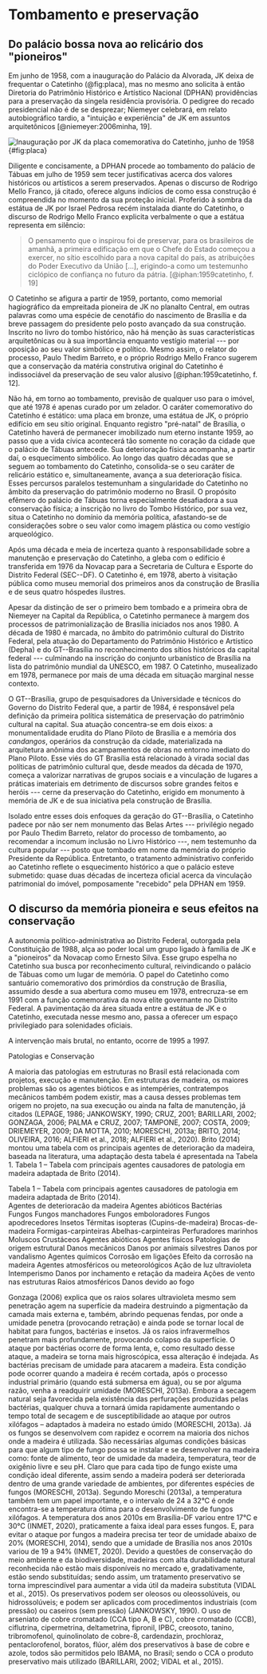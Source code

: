 Tombamento e preservação
========================

Do palácio bossa nova ao relicário dos "pioneiros"
--------------------------------------------------

Em junho de 1958, com a inauguração do Palácio da Alvorada, JK deixa de
frequentar o Catetinho (@fig:placa), mas no mesmo ano solicita à então
Diretoria do Patrimônio Histórico e Artístico Nacional (DPHAN)
providências para a preservação da singela residência provisória. O
pedigree do recado presidencial não é de se desprezar; Niemeyer
celebrará, em relato autobiográfico tardio, a "intuição e experiência"
de JK em assuntos arquitetônicos [@niemeyer:2006minha, 19].

![Inauguração por JK da placa comemorativa do Catetinho, junho de 1958
](){#fig:placa}

Diligente e concisamente, a DPHAN procede ao tombamento do palácio de
Tábuas em julho de 1959 sem tecer justificativas acerca dos valores
históricos ou artísticos a serem preservados. Apenas o discurso de
Rodrigo Mello Franco, já citado, oferece alguns indícios de como essa
construção é compreendida no momento da sua proteção inicial. Proferido
à sombra da estátua de JK por Israel Pedrosa recém instalada diante do
Catetinho, o discurso de Rodrigo Mello Franco explicita verbalmente o
que a estátua representa em silêncio:

> O pensamento que o inspirou foi de preservar, para os brasileiros de
> amanhã, a primeira edificação em que o Chefe do Estado começou a
> exercer, no sítio escolhido para a nova capital do país, as
> atribuições do Poder Executivo da União [...], erigindo-a como um
> testemunho ciclópico de confiança no futuro da pátria.
> [@iphan:1959catetinho, f. 19]

O Catetinho se afigura a partir de 1959, portanto, como memorial
hagiográfico da empreitada pioneira de JK no planalto Central, em outras
palavras como uma espécie de cenotáfio do nascimento de Brasília e da
breve passagem do presidente pelo posto avançado da sua construção.
Inscrito no livro do tombo histórico, não há menção às suas
características arquitetônicas ou à sua importância enquanto vestígio
material --- por oposição ao seu valor simbólico e político. Mesmo
assim, o relator do processo, Paulo Thedim Barreto, e o próprio Rodrigo
Mello Franco sugerem que a conservação da matéria construtiva original
do Catetinho é indissociável da preservação de seu valor alusivo
[@iphan:1959catetinho, f. 12].

Não há, em torno ao tombamento, previsão de qualquer uso para o imóvel,
que até 1978 é apenas curado por um zelador. O caráter comemorativo do
Catetinho é estático: uma placa em bronze, uma estátua de JK, o próprio
edifício em seu sítio original. Enquanto registro "pré-natal" de
Brasília, o Catetinho haverá de permanecer imobilizado num eterno
instante 1959, ao passo que a vida cívica acontecerá tão somente no
coração da cidade que o palácio de Tábuas antecede. Sua deterioração
física acompanha, a partir daí, o esquecimento simbólico.
Ao longo das quatro décadas que se seguem ao tombamento do Catetinho,
consolida-se o seu caráter de relicário estático e, simultaneamente,
avança a sua deterioração física. Esses percursos paralelos testemunham
a singularidade do Catetinho no âmbito da preservação do patrimônio
moderno no Brasil. O propósito efêmero do palácio de Tábuas torna
especialmente desafiadora a sua conservação física; a inscrição no livro
do Tombo Histórico, por sua vez, situa o Catetinho no domínio da memória
política, afastando-se de considerações sobre o seu valor como imagem
plástica ou como vestígio arqueológico.

Após uma década e meia de incerteza quanto à responsabilidade sobre a
manutenção e preservação do Catetinho, a gleba com o edifício é
transferida em 1976 da Novacap para a Secretaria de Cultura e Esporte do
Distrito Federal (SEC--DF). O Catetinho é, em 1978, aberto à visitação
pública como museu memorial dos primeiros anos da construção de Brasília
e de seus quatro hóspedes ilustres.

Apesar da distinção de ser o primeiro bem tombado e a primeira obra de
Niemeyer na Capital da República, o Catetinho permanece à margem dos
processos de patrimonialização de Brasília iniciados nos anos 1980.
A década de 1980 é marcada, no âmbito do patrimônio cultural do Distrito
Federal, pela atuação do Departamento do Patrimônio Histórico e
Artístico (Depha) e do GT--Brasília no reconhecimento dos sítios
históricos da capital federal --- culminando na inscrição do conjunto
urbanístico de Brasília na lista do patrimônio mundial da UNESCO,
em 1987. O Catetinho, musealizado em 1978, permanece por mais de uma
década em situação marginal nesse contexto.

O GT--Brasília, grupo de pesquisadores da Universidade e técnicos do
Governo do Distrito Federal que, a partir de 1984, é responsável pela
definição da primeira política sistemática de preservação do patrimônio
cultural na capital. Sua atuação concentra-se em dois eixos: a
monumentalidade erudita do Plano Piloto de Brasília e a memória dos
*candangos*, operários da construção da cidade, materializada na
arquitetura anônima dos acampamentos de obras no entorno imediato do
Plano Piloto. Esse viés do GT Brasília está relacionado à virada social
das políticas de patrimônio cultural que, desde meados da década de
1970, começa a valorizar narrativas de grupos sociais e a vinculação de
lugares a práticas imateriais em detrimento de discursos sobre grandes
feitos e heróis --- cerne da preservação do Catetinho, erigido em
monumento à memória de JK e de sua iniciativa pela construção de
Brasília.

Isolado entre esses dois enfoques da geração do GT--Brasília,
o Catetinho padece por não ser nem monumento das Belas Artes ---
privilégio negado por Paulo Thedim Barreto, relator do processo de
tombamento, ao recomendar a incomum inclusão no Livro Histórico ---, nem
testemunho da cultura popular --- posto que tombado em nome da memória
do próprio Presidente da República. Entretanto, o tratamento
administrativo conferido ao Catetinho reflete o esquecimento histórico a
que o palácio esteve submetido: quase duas décadas de incerteza oficial
acerca da vinculação patrimonial do imóvel, pomposamente "recebido" pela
DPHAN em 1959.

O discurso da memória pioneira e seus efeitos na conservação
------------------------------------------------------------

A autonomia político-administrativa ao Distrito Federal, outorgada pela
Constituição de 1988, alça ao poder local um grupo ligado à família de
JK e a "pioneiros" da Novacap como Ernesto Silva. Esse grupo espelha no
Catetinho sua busca por reconhecimento cultural, reivindicando o palácio
de Tábuas como um lugar de memória. O papel do Catetinho como santuário
comemorativo dos primórdios da construção de Brasília, assumido desde a
sua abertura como museu em 1978, entrecruza-se em 1991 com a função
comemorativa da nova elite governante no Distrito Federal. A
pavimentação da área situada entre a estátua de JK e o Catetinho,
executada nesse mesmo ano, passa a oferecer um espaço privilegiado para
solenidades oficiais.

A intervenção mais brutal, no entanto, ocorre de 1995 a 1997.



Patologias e Conservação

A maioria das patologias em estruturas no Brasil está relacionada com projetos, execução e manutenção.  Em estruturas de madeira, os maiores problemas são os agentes bióticos e as intempéries, contratempos mecânicos também podem existir, mas a causa desses problemas tem origem no projeto, na sua execução ou ainda na falta de manutenção, já citados (LEPAGE, 1986; JANKOWSKY, 1990; CRUZ, 2001; BARILLARI, 2002; GONZAGA, 2006; PALMA e CRUZ, 2007; TAMPONE, 2007; COSTA, 2009; DRIEMEYER, 2009; DA MOTTA, 2010; MORESCHI, 2013a; BRITO, 2014; OLIVEIRA, 2016; ALFIERI et al., 2018; ALFIERI et al., 2020).  Brito (2014) montou uma tabela com os principais agentes de deterioração da madeira, baseada na literatura, uma adaptação desta tabela é apresentada na Tabela 1. 
Tabela 1 – Tabela com principais agentes causadores de patologia em madeira adaptada de Brito (2014).
	
Tabela 1 – Tabela com principais agentes causadores de patologia em madeira adaptada de Brito (2014).  
Agentes de deterioracão da madeira
Agentes abióticos	Bactérias	
	Fungos	Fungos manchadores
		Fungos emboloradores
		Fungos apodrecedores
	Insetos	Térmitas isopteras (Cupins-de-madeira)
		Brocas-de-madeira
		Formigas-carpinteiras
		Abelhas-carpinteiras
	Perfuradores marinhos	Moluscos
		Crustáceos
Agentes abióticos	Agentes físicos	Patologias de origem estrutural
		Danos mecânicos
		Danos por animais silvestres
		Danos por vandalismo
	Agentes químicos	Corrosão em ligações
		Efeito da corrosão na madeira
	Agentes atmosféricos ou meteorológicos	Ação de luz ultravioleta
		Intemperismo
		Danos por inchamento e retação da madeira
		Ações de vento nas estruturas
		Raios atmosféricos
	Danos devido ao fogo	



Gonzaga (2006) explica que os raios solares ultravioleta mesmo sem penetração agem na superfície da madeira destruindo a pigmentação da camada mais externa e, também, abrindo pequenas fendas, por onde a umidade penetra (provocando retração) e ainda pode se tornar local de habitat para fungos, bactérias e insetos. Já os raios infravermelhos penetram mais profundamente, provocando colapso da superfície.
O ataque por bactérias ocorre de forma lenta, e, como resultado desse ataque, a madeira se torna mais higroscópica, essa alteração é indejada. As bactérias precisam de umidade para atacarem a madeira. Esta condição pode ocorrer quando a madeira é recém cortada, após o processo industrial primário (quando está submersa em água), ou se por alguma razão, venha a readquirir umidade (MORESCHI, 2013a). Embora a secagem natural seja favorecida pela existência das perfurações produzidas pelas bactérias, qualquer chuva a tornará úmida rapidamente aumentando o tempo total de secagem e de susceptibilidade ao ataque por outros xilófagos – adaptados à madeira no estado úmido (MORESCHI, 2013a).
Já os fungos se desenvolvem com rapidez e ocorrem na maioria dos nichos onde a madeira é utilizada. São necessárias algumas condições básicas para que algum tipo de fungo possa se instalar e se desenvolver na madeira como: fonte de alimento, teor de umidade da madeira, temperatura, teor de oxigênio livre e seu pH. Claro que para cada tipo de fungo existe uma condição ideal diferente, assim sendo a madeira poderá ser deteriorada dentro de uma grande variedade de ambientes, por diferentes espécies de fungos (MORESCHI, 2013a).
Segundo Moreschi (2013a), a temperatura também tem um papel importante, e o intervalo de 24 a 32°C é onde encontra-se a temperatura ótima para o desenvolvimento de fungos xilófagos. A temperatura dos anos 2010s em Brasília-DF variou entre 17°C e 30°C  (INMET, 2020), praticamente a faixa ideal para esses fungos. E, para evitar o ataque por fungos a madeira precisa ter teor de umidade abaixo de 20% (MORESCHI, 2014), sendo que a umidade de Brasília nos anos 2010s variou de 19 a 94% (INMET, 2020).
Devido a questões de conservação do meio ambiente e da biodiversidade, madeiras com alta durabilidade natural reconhecida não estão mais disponíveis no mercado e, gradativamente, estão sendo substituídas; sendo assim, um tratamento preservativo se torna imprescindível para aumentar a vida útil da madeira substituta (VIDAL et al., 2015).
Os preservativos podem ser oleosos ou oleossolúveis, ou hidrossolúveis; e podem ser aplicados com procedimentos industriais (com pressão) ou caseiros (sem pressão) (JANKOWSKY, 1990). O uso de arseniato de cobre cromatado (CCA tipo A, B e C), cobre cromatado (CCB), ciflutrina, cipermetrina, deltametrina, fipronil, IPBC, creosoto, tanino, tribromofenol, quinolinolato de cobre-8, cardendazin, prochloraz, pentaclorofenol, boratos, flúor, além dos preservativos à base de cobre e azole, todos são permitidos pelo IBAMA, no Brasil; sendo o CCA o produto preservativo mais utilizado (BARILLARI, 2002; VIDAL et al., 2015).

